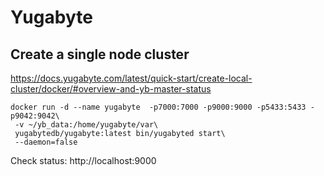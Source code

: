 # Yugabyte

## Create a single node cluster

https://docs.yugabyte.com/latest/quick-start/create-local-cluster/docker/#overview-and-yb-master-status

```
docker run -d --name yugabyte  -p7000:7000 -p9000:9000 -p5433:5433 -p9042:9042\
 -v ~/yb_data:/home/yugabyte/var\
 yugabytedb/yugabyte:latest bin/yugabyted start\
 --daemon=false 
```

Check status:  http://localhost:9000